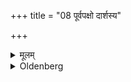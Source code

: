 +++
title = "08 पूर्वपक्षो दार्शस्य"

+++

<details><summary>मूलम्</summary>

पूर्वपक्षो दार्शस्य ८
</details>

<details><summary>Oldenberg</summary>

8. For the sacrifice of the new moon the first fortnight.
</details>
